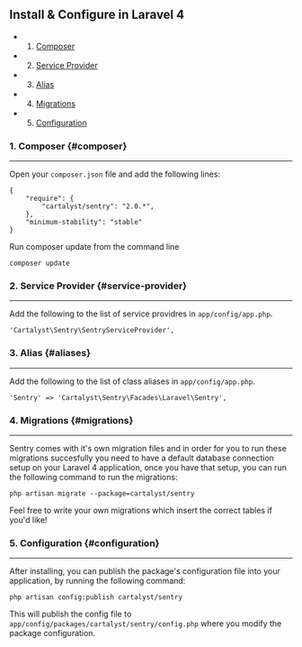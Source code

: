 ## Install & Configure in Laravel 4

 - 1. [Composer](#composer)
 - 2. [Service Provider](#service-provider)
 - 3. [Alias](#aliases)
 - 4. [Migrations](#migrations)
 - 5. [Configuration](#configuration)

### 1. Composer {#composer}

----

Open your `composer.json` file and add the following lines:

	{
		"require": {
			"cartalyst/sentry": "2.0.*",
		},
		"minimum-stability": "stable"
	}

Run composer update from the command line

	composer update


### 2. Service Provider {#service-provider}

----

Add the following to the list of service providres in `app/config/app.php`.

	'Cartalyst\Sentry\SentryServiceProvider',


### 3. Alias {#aliases}

----

Add the following to the list of class aliases in `app/config/app.php`.

	'Sentry' => 'Cartalyst\Sentry\Facades\Laravel\Sentry',


### 4. Migrations {#migrations}

----

Sentry comes with it's own migration files and in order for you to run these migrations succesfully you need to have
a default database connection setup on your Laravel 4 application, once you have that setup, you can run the following
command to run the migrations:

	php artisan migrate --package=cartalyst/sentry

Feel free to write your own migrations which insert the correct tables if you'd like!


### 5. Configuration {#configuration}

----

After installing, you can publish the package's configuration file into your application, by running the following command:

	php artisan config:publish cartalyst/sentry

This will publish the config file to `app/config/packages/cartalyst/sentry/config.php` where you modify the package configuration.
